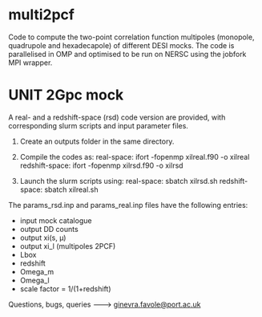 # multi2pcf
Code to compute the two-point correlation function multipoles (monopole, quadrupole and hexadecapole) of different DESI mocks. 
The code is parallelised in OMP and optimised to be run on NERSC using the jobfork MPI wrapper. 

# UNIT 2Gpc mock
A real- and a redshift-space (rsd) code version are provided, with corresponding slurm scripts and input parameter files.

1) Create an outputs folder in the same directory.

2) Compile the codes as:
real-space: ifort -fopenmp xilreal.f90 -o xilreal
redshift-space: ifort -fopenmp xilrsd.f90 -o xilrsd

3) Launch the slurm scripts using:
real-space: sbatch xilrsd.sh
redshift-space: sbatch xilreal.sh

The params_rsd.inp and params_real.inp files have the following entries:
- input mock catalogue
- output DD counts
- output xi(s, μ)
- output xi_l (multipoles 2PCF)
- Lbox
- redshift
- Omega_m
- Omega_l
- scale factor = 1/(1+redshift)

Questions, bugs, queries ---> ginevra.favole@port.ac.uk
